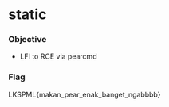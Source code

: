 # static

### Objective

- LFI to RCE via pearcmd

### Flag

LKSPML{makan_pear_enak_banget_ngabbbb}
